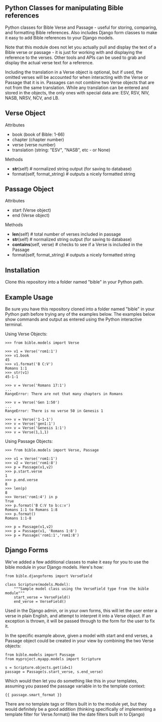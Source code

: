 Python Classes for manipulating Bible references
------------------------------------------------
Python classes for Bible Verse and Passage - useful for storing, comparing,
and formatting Bible references. Also includes Django form classes to make it
easy to add Bible references to your Django models.

Note that this module does not let you actually pull and display the text
of a Bible verse or passage - it is just for working with and displaying
the reference to the verses. Other tools and APIs can be used to grab and
display the actual verse text for a reference.

Including the translation in a Verse object is optional, but if used, the
omitted verses will be accounted for when interacting with the Verse or
Passage that it is in. Passages can not combine two Verse objects that are
not from the same translation. While any translation can be entered and
stored in the objects, the only ones with special data are: ESV, RSV, NIV,
NASB, NRSV, NCV, and LB.


Verse Object
------------
Attributes

* book (book of Bible: 1-66)
* chapter (chapter number)
* verse (verse number)
* translation (string: "ESV", "NASB", etc - or None)

Methods

* __str__(self)  # normalized string output (for saving to database)
* format(self, format_string)  # outputs a nicely formatted string


Passage Object
--------------
Attributes

* start (Verse object)
* end (Verse object)

Methods

* __len__(self)  # total number of verses included in passage
* __str__(self)  # normalized string output (for saving to database)
* __contains__(self, verse) # checks to see if a Verse is included in the Passage
* format(self, format_string)  # outputs a nicely formatted string


Installation
------------
Clone this repository into a folder named "bible" in your Python path.


Example Usage
-------------
Be sure you have this repository cloned into a folder named "bible" in your
Python path before trying any of the examples below. The examples below show
commands and output as entered using the Python interactive terminal.

Using Verse Objects:

    >>> from bible.models import Verse
    
    >>> v1 = Verse('rom1:1')
    >>> v1.book
    45
    >>> v1.format('B C:V')
    Romans 1:1
    >>> str(v1)
    45-1-1
    
    >>> v = Verse('Romans 17:1')
    ...
    RangeError: There are not that many chapters in Romans
    
    >>> v = Verse('Gen 1:50')
    ...
    RangeError: There is no verse 50 in Genesis 1
    
    >>> v = Verse('1-1-1')
    >>> v = Verse('gen1:1')
    >>> v = Verse('Genesis 1:1')
    >>> v = Verse(1,1,1)

Using Passage Objects:
    
    >>> from bible.models import Verse, Passage
    
    >>> v1 = Verse('rom1:1')
    >>> v2 = Verse('rom1:8')
    >>> p = Passage(v1,v2)
    >>> p.start.verse
    1
    >>> p.end.verse
    8
    >>> len(p)
    8
    >>> Verse('rom1:4') in p
    True
    >>> p.format('B C:V to b:c:v')
    Romans 1:1 to Romans 1:8
    >>> p.format()
    Romans 1:1-8
        
    >>> p = Passage(v1,v2)
    >>> p = Passage(v1, 'Romans 1:8')
    >>> p = Passage('rom1:1','rom1:8')


Django Forms
------------
We've added a few additional classes to make it easy for you to use the bible
module in your Django models. Here's how:

    from bible.djangoforms import VerseField
    
    class Scripture(models.Model):
        """Sample model class using the VerseField type from the bible module"""
        start_verse = VerseField()
        end_verse = VerseField()

Used in the Django admin, or in your own forms, this will let the user enter
a verse in plain English, and attempt to interpret it into a Verse object.
If an exception is thrown, it will be passed through to the form for the user
to fix it.

In the specific example above, given a model with start and end verses, a
Passage object could be created in your view by combining the two Verse objects:

    from bible.models import Passage
    from myproject.myapp.models import Scripture
    
    s = Scripture.objects.get(id=1)
    passage = Passage(s.start_verse, s.end_verse)

Which would then let you do something like this in your templates, assuming
you passed the passage variable in to the template context:

    {{ passage.smart_format }}

There are no template tags or filters built in to the module yet, but they
would definitely be a good addition (thinking specifically of implementing
a template filter for Verse.format() like the date filters built in to Django)
